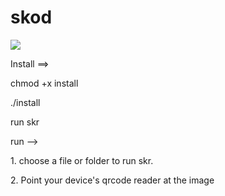 # skod
<img src="https://i.postimg.cc/QCvn5mHW/imm.jpg"/>
<p align="left">
Install ==> 
<p align="left">
chmod +x install
<p align="left">
./install  
<p align="left">
run  skr
<p align="left">
run  -->  
<p align="left">
1. choose a file or folder to run skr.
<p align="left">
2. Point your device's qrcode reader at the image
<p align="center">

